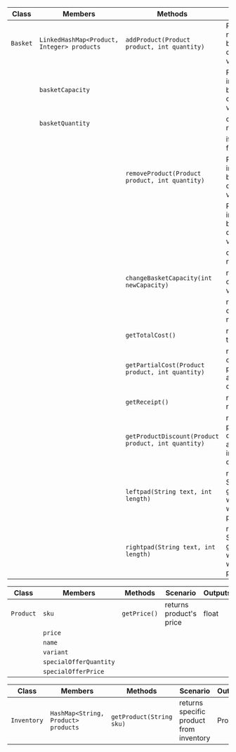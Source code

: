 | Class    | Members                                    | Methods                                              | Scenario                                                   | Outputs |
|----------|--------------------------------------------|------------------------------------------------------|------------------------------------------------------------|---------|
| `Basket` | `LinkedHashMap<Product, Integer> products` | `addProduct(Product product, int quantity)`          | Product is not in the basket and quantity is valid         | true    |
|          | `basketCapacity`                           |                                                      | Product is in the basket and quantity is valid             | true    |
|          | `basketQuantity`                           |                                                      | quantity is not valid                                      | false   |
|          |                                            |                                                      | if basket is full                                          | false   |
|          |                                            | `removeProduct(Product product, int quantity)`       | Product is in the basket and quantity is valid             | true    |
|          |                                            |                                                      | Product is in not the basket and quantity is valid         | false   |
|          |                                            |                                                      | quantity is not valid                                      | false   |
|          |                                            | `changeBasketCapacity(int newCapacity)`              | new capacity is valid                                      | true    |
|          |                                            |                                                      | new capacity is not valid                                  | false   |
|          |                                            | `getTotalCost()`                                     | returns total cost                                         | float   |
|          |                                            | `getPartialCost(Product product, int quantity)`      | returns cost of product and quantity                       | float   |
|          |                                            | `getReceipt()`                                       | returns receipt                                            | String  |
|          |                                            | `getProductDiscount(Product product, int quantity)`  | returns product discount amount including quantity         | float   |
|          |                                            | `leftpad(String text, int length)`                   | returns String with given width(filled with left padding)  | String  |
|          |                                            | `rightpad(String text, int length)`                  | returns String with given width(filled with left padding)  | String  |

| Class     | Members                | Methods       | Scenario                | Outputs |
|-----------|------------------------|---------------|-------------------------|---------|
| `Product` | `sku`                  | `getPrice()`  | returns product's price | float   |
|           | `price`                |               |                         |         |
|           | `name`                 |               |                         |         |
|           | `variant`              |               |                         |         |
|           | `specialOfferQuantity` |               |                         |         |
|           | `specialOfferPrice`    |               |                         |         |

| Class       | Members                             | Methods                   | Scenario                                   | Outputs  |
|-------------|-------------------------------------|---------------------------|--------------------------------------------|----------|
| `Inventory` | `HashMap<String, Product> products` | `getProduct(String sku)`  | returns specific product from inventory    | Product  |

